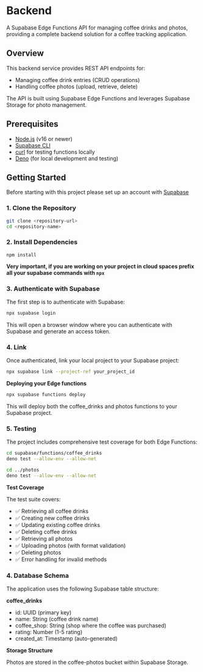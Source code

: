 # Backend

A Supabase Edge Functions API for managing coffee drinks and photos, providing a complete backend solution for a coffee tracking application.

## Overview

This backend service provides REST API endpoints for:
- Managing coffee drink entries (CRUD operations)
- Handling coffee photos (upload, retrieve, delete)

The API is built using Supabase Edge Functions and leverages Supabase Storage for photo management.

## Prerequisites

- [Node.js](https://nodejs.org/) (v16 or newer)
- [Supabase CLI](https://supabase.com/docs/guides/cli)
- [curl](https://curl.se/) for testing functions locally
- [Deno](https://deno.com/manual/getting_started/installation) (for local development and testing)


## Getting Started

Before starting with this project please set up an account with [Supabase](https://supabase.com/)

### 1. Clone the Repository

```bash
git clone <repository-url>
cd <repository-name>
```

### 2. Install Dependencies

`npm install`

**Very important, if you are working on your project in cloud spaces prefix all your supabase commands with `npx`**

### 3. Authenticate with Supabase
The first step is to authenticate with Supabase:

```bash
npx supabase login
```

This will open a browser window where you can authenticate with Supabase and generate an access token.

### 4. Link

Once authenticated, link your local project to your Supabase project:

```bash
npx supabase link --project-ref your_project_id
```

**Deploying your Edge functions**

```bash
npx supabase functions deploy
```
This will deploy both the coffee_drinks and photos functions to your Supabase project.

### 5. Testing

The project includes comprehensive test coverage for both Edge Functions:

```bash
cd supabase/functions/coffee_drinks
deno test --allow-env --allow-net

cd ../photos
deno test --allow-env --allow-net
```
**Test Coverage**

The test suite covers:

- ✅ Retrieving all coffee drinks
- ✅ Creating new coffee drinks
- ✅ Updating existing coffee drinks
- ✅ Deleting coffee drinks
- ✅ Retrieving all photos
- ✅ Uploading photos (with format validation)
- ✅ Deleting photos
- ✅ Error handling for invalid methods

### 4. Database Schema

The application uses the following Supabase table structure:

**coffee_drinks**

- id: UUID (primary key)
- name: String (coffee drink name)
- coffee_shop: String (shop where the coffee was purchased)
- rating: Number (1-5 rating)
- created_at: Timestamp (auto-generated)

**Storage Structure**

Photos are stored in the coffee-photos bucket within Supabase Storage.

